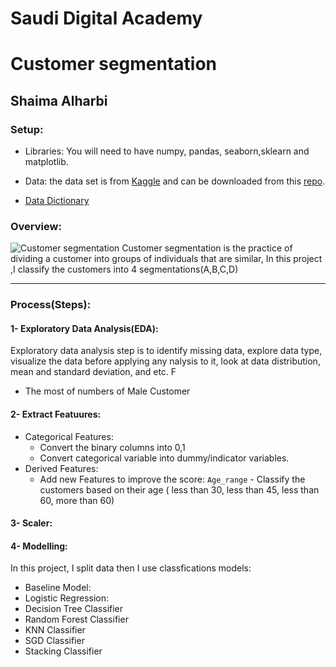 # Saudi Digital Academy
# Customer segmentation 
## Shaima Alharbi 

### Setup:

- Libraries: 
   You will need to have numpy, pandas, seaborn,sklearn and matplotlib.

-  Data:
   the data set is from [Kaggle](https://www.kaggle.com/vetrirah/customer) and can be downloaded from this [repo](https://github.com/shaimaa122/Customer_segment/blob/main/Train.csv). 
   
- [Data Dictionary](https://github.com/shaimaa122/Customer_segment/blob/main/Customer%20Segmentation%20-%20Data%20Dictinory.pdf)

### Overview:
![Customer segmentation](https://github.com/shaimaa122/Customer_segment/blob/main/Customer_segmintation.png)
Customer segmentation is the practice of dividing a customer into groups of individuals that are similar, In this project ,I classify the customers into 4 segmentations(A,B,C,D)

---

### Process(Steps):
#### 1- Exploratory Data Analysis(EDA):
Exploratory data analysis step is to identify missing data, explore data type, visualize the data before applying any nalysis to it, look at data distribution, mean and standard deviation, and etc.
F

   - The most of numbers of Male Customer 
#### 2- Extract Featuures:
   - Categorical Features: 
      - Convert the binary columns into 0,1
      - Convert categorical variable into dummy/indicator variables.
   - Derived Features:
      - Add new Features to improve the score:
        `Age_range` - Classify the customers based on their age ( less than 30, less than 45, less than 60, more than 60)
#### 3- Scaler:
        
#### 4- Modelling:
   In this project, I split data then I use classfications models:
   - Baseline Model:
   - Logistic Regression:
   - Decision Tree Classifier
   - Random Forest Classifier 
   - KNN Classifier
   - SGD Classifier
   - Stacking Classifier
 
         
